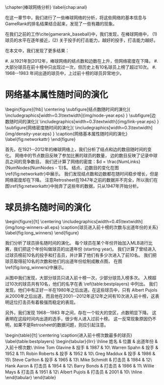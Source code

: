 \chapter{棒球网络分析}
\label{chap:anal}

<!-- Analysis on Baseball Networks
====
\label{sec:anal}
 -->

在这一章节中，我们进行了一些棒球网络的分析，将这些网络的基本信息与GameRank的排名结果结合起来，发现了一些有趣的现象。


<!-- TODO aggregate previous work -->
在我们之前的工作\cite{gamerank_baseball}中，我们发现，在棒球网络中， (1) 球员的水平在逐年接近，(2) 关于投手的打击能力，越好的投手，打击能力越好。

在本文中，我们发现了更多结果：

#. 从1921年到2012年，棒球网络的结点数和边数在上升，但网络密度在下降。 
#. 大部分球员在前十榜中只出现过一次，但历史上有10名球员上榜了超过10次。
#. 1968--1983 年间出道的球员中，上过前十榜的球员异常地少。


网络基本属性随时间的演化
====


\begin{figure}[!hb]
\centering
\subfigure[结点数随时间的演化]{ 
    \includegraphics[width=0.3\textwidth]{img/node-year.eps}
}
\subfigure[边数随时间的演化]{ 
    \includegraphics[width=0.3\textwidth]{img/link-year.eps}
}
\subfigure[网络密度随时间的演化]{ 
    \includegraphics[width=0.3\textwidth]{img/density-year.eps}
}
\caption{网络基本属性随时间的演化}
\label{fig:networkattr}
\end{figure}

首先，在1921--2012年的棒球网络上，我们分析了结点和边的数目随时间的变化。
网络中的节点数目反映了参加比赛的球员的数量，
边的数目反映了记录中球员之间的竞争数目。
我们还计算了网络的密度：$d = \frac{NumLinks}{NumNodes(NumNodes - 1)}$。
结点、边数目的变化在图\ref{fig:networkattr}中展示。
我们发现结点数和边数都在随时间稳步增长，但是网络密度却在下降。
注意Retrosheet在1947年之前的数据并不完全，所以我们在图\ref{fig:networkattr}中抛弃了这些年的数据，只从1947年开始分析。


球员排名随时间的演化
====


\begin{figure}[!t]
\centering
\includegraphics[width=0.45\textwidth]{img/long-winners-all.eps}
\caption{球员进入前十榜的次数与出道年份的关系}
\label{fig:long_winners}
\end{figure}


我们分析了球员排名随时间的演化。
每个球员在某个年份开始加入MLB进行比赛，我们把这个年份叫做球员的出道年份 (starting year)。 
我们计算了曾经进入过球员榜前10名的投手和打击员，并计算了他们有多少次进入了前10名。
我们把球员取得前10名的次数和他们的出道年份绘制成散点图，
在图 \ref{fig:long_winners}中展示。

从图中我们发现，大部分球员只进入前十榜一次，少部分球员入榜多次。
入榜超过10次的球员共有10名，他们的名字在表
\ref{table:bestplayers} 中列出。
我们发现，他们中有正好一半在1980年之后出道。在这些球员中，只有 Albert Pujols 从2000年之后出道，而且他在2001--2012年这12年之间有10次进入前十榜，这表明这位打击员有着极强而稳定的表现。

另外，我们发现 1968--1983 年之间，存在一个较大的空区，点数明显下降。
这表明在这段时间内出道的选手，很少有人进入过前十榜。
这一反常现象原因仍不明，如果不是Retrosheet的数据问题，则应引起注意。


\begin{table}[!t]
\centering
\caption{进入前十榜次数最多的球员}
\label{table:bestplayers}
\begin{tabular}{llrr}
\hline
姓名 & 位置 & 出道年份 & 入前十榜次数\\
\hline
Tom Glavine & 投手 & 1987 & 10\\
Warren Spahn & 投手 & 1952 & 11\\
Robin Roberts & 投手 & 1952 & 10\\
Greg Maddux & 投手 & 1986 & 15\\
Steve Carlton & 投手 & 1965 & 13\\
Mike Schmidt & 打击员 & 1984 & 12\\
Hank Aaron & 打击员 & 1954 & 12\\
Barry Bonds & 打击员 & 1986 & 11\\
Willie Mays & 打击员 & 1951 & 12\\
Albert Pujols & 打击员 & 2001 & 10\\
\hline
\end{tabular}
\end{table}

